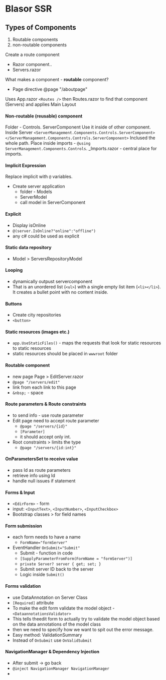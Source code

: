 ﻿# Blasor SSR
## Types of Components
1. Routable components
1. non-routable components

Create a route component
- Razor component..
- Servers.razor

What makes a component - **routable** component?
- Page directive @page "/aboutpage"

Uses App.razor `<Routes />` then Routes.razor to find that component (Servers) and applies Main Layout


#### Non-routable (reusable) component
Folder - Controls.
ServerComponent
Use it inside of other component.
Inside Server
`<ServerManagement.Components.Controls.ServerComponent></ServerManagement.Components.Controls.ServerComponent>`
Inclused the whole path.
Place inside imports - `@using ServerManagement.Components.Controls`. 
_Imports.razor - central place for imports.

#### Implicit Expression
Replace implicit with `@` variables.
- Create server application
    - folder - Models
    - ServerModel
    - call model in ServerComponent

#### Explicit 
- Display isOnline
- `@(server.IsOnline?"online":"offline")`
- any c# could be used as explicit

#### Static data repository
- Model > ServersRepositoryModel

#### Looping
- dynamically outpust servercomponent
- That is an unordered list (`<ul>`) with a single empty list item (`<li></li>`). It creates a bullet point with no content inside.

#### Buttons
- Create city repositories
- `<button>`

#### Static resources (images etc.)
- `app.UseStaticFiles()` - maps the requests that look for static resources to static resources
- static resources should be placed in `wwwroot` folder

#### Routable component
- new page Page > EditServer.razor
- `@page "/servers/edit"`
- link from each link to this page
- `&nbsp;` - space

#### Route parameters & Route constraints
- to send info - use route parameter
- Edit page need to accept route parameter
    - `@page "/servers/{id}"`
    - `[Parameter]`
    - it should accept only int.
- Root constraints > limits the type
    - `@page "/servers/{id:int}"`

#### OnParametersSet to receive value
- pass Id as route parameters
- retrieve info using Id
- handle null issues if statement

#### Forms & Input
- `<EdirForm>` - form
- input: `<InputText>`, `<InputNumber>`, `<InputCheckbox>`
- Bootstrap classes > for field names

#### Form submission
- each form needs to have a name
    - `FormName="formServer"`
- EventHandler `OnSubmit="Submit"`
    - Submit - function in code
    - `[SupplyParameterFromForm(FormName = "formServer")]`
	- `private Server? server { get; set; }`
    - Submit server ID back to the server
    - Logic inside `Submit()`

#### Forms validation
- use DataAnnotation on Server Class
- `[Required]` attribute
- To make the edit form validate the model object - `<DataannotationsValidator>`
- This tells theedit form to actually try to validate the model object based on the data annotations of the model class
- then we need to specify how we want to spit out the error message.
- Easy method: ValidationSummary
- Instead of `OnSubmit` use `OnValidSubmit`

#### NavigationManager & Dependency Injection
- After submit -> go back
- `@inject NavigationManager NavigationManager`
- 